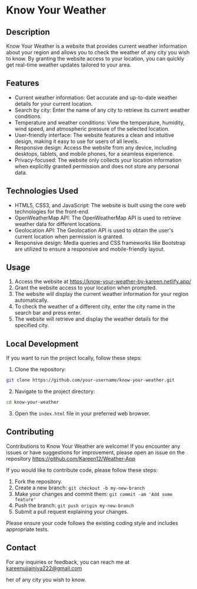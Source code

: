 # Know Your Weather

## Description

Know Your Weather is a website that provides current weather information about your region and allows you to check the weather of any city you wish to know. By granting the website access to your location, you can quickly get real-time weather updates tailored to your area.

## Features

- Current weather information: Get accurate and up-to-date weather details for your current location.
- Search by city: Enter the name of any city to retrieve its current weather conditions.
- Temperature and weather conditions: View the temperature, humidity, wind speed, and atmospheric pressure of the selected location.
- User-friendly interface: The website features a clean and intuitive design, making it easy to use for users of all levels.
- Responsive design: Access the website from any device, including desktops, tablets, and mobile phones, for a seamless experience.
- Privacy-focused: The website only collects your location information when explicitly granted permission and does not store any personal data.

## Technologies Used

- HTML5, CSS3, and JavaScript: The website is built using the core web technologies for the front-end.
- OpenWeatherMap API: The OpenWeatherMap API is used to retrieve weather data for different locations.
- Geolocation API: The Geolocation API is used to obtain the user's current location when permission is granted.
- Responsive design: Media queries and CSS frameworks like Bootstrap are utilized to ensure a responsive and mobile-friendly layout.

## Usage

1. Access the website at https://know-your-weather-by-kareen.netlify.app/
2. Grant the website access to your location when prompted.
3. The website will display the current weather information for your region automatically.
4. To check the weather of a different city, enter the city name in the search bar and press enter.
5. The website will retrieve and display the weather details for the specified city.

## Local Development

If you want to run the project locally, follow these steps:

1. Clone the repository:

```bash
git clone https://github.com/your-username/know-your-weather.git
```

2. Navigate to the project directory:

```bash
cd know-your-weather
```

3. Open the `index.html` file in your preferred web browser.

## Contributing

Contributions to Know Your Weather are welcome! If you encounter any issues or have suggestions for improvement, please open an issue on the repository https://github.com/Kareen12/Weather-App

If you would like to contribute code, please follow these steps:

1. Fork the repository.
2. Create a new branch: `git checkout -b my-new-branch`
3. Make your changes and commit them: `git commit -am 'Add some feature'`
4. Push the branch: `git push origin my-new-branch`
5. Submit a pull request explaining your changes.

Please ensure your code follows the existing coding style and includes appropriate tests.

## Contact

For any inquiries or feedback, you can reach me at kareenujjainiya222@gmail.com

her of any city you wish to know.
